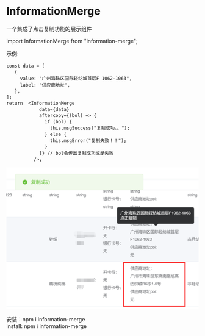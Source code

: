 # InformationMerge

一个集成了点击复制功能的展示组件 <br/>

import InformationMerge from "information-merge";

示例:

    const data = [
       {
         value: "广州海珠区国际轻纺城首层F 1062-1063",
         label: "供应商地址",
       },
    ];
    return  <InformationMerge
                data={data}
                aftercopy={(bol) => {
                  if (bol) {
                    this.msgSuccess("复制成功。。");
                  } else {
                    this.msgError("复制失败！！");
                  }
                }} // bol会传出复制成功或是失败
              />;

![image-20211014192959856](https://raw.githubusercontent.com/Alan1034/PicturesServer/main/PicGo_imgs/202110141930077.png)

安装：npm i information-merge<br/>
install: npm i information-merge
